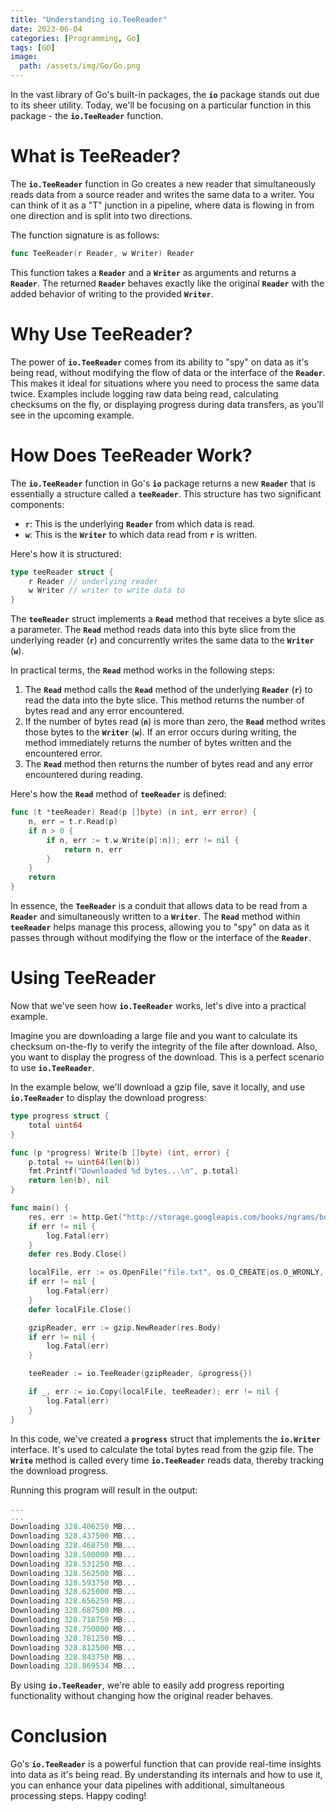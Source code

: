 ```yaml
---
title: "Understanding io.TeeReader"
date: 2023-06-04
categories: [Programming, Go]
tags: [GO]
image:
  path: /assets/img/Go/Go.png
---
```


In the vast library of Go's built-in packages, the **`io`** package stands out due to its sheer utility. Today, we'll be focusing on a particular function in this package - the **`io.TeeReader`** function.

# **What is TeeReader?**

The **`io.TeeReader`** function in Go creates a new reader that simultaneously reads data from a source reader and writes the same data to a writer. You can think of it as a "T" junction in a pipeline, where data is flowing in from one direction and is split into two directions.

The function signature is as follows:

```go
func TeeReader(r Reader, w Writer) Reader
```

This function takes a **`Reader`** and a **`Writer`** as arguments and returns a **`Reader`**. The returned **`Reader`** behaves exactly like the original **`Reader`** with the added behavior of writing to the provided **`Writer`**.

# **Why Use TeeReader?**

The power of **`io.TeeReader`** comes from its ability to "spy" on data as it's being read, without modifying the flow of data or the interface of the **`Reader`**. This makes it ideal for situations where you need to process the same data twice. Examples include logging raw data being read, calculating checksums on the fly, or displaying progress during data transfers, as you'll see in the upcoming example.

# **How Does TeeReader Work?**

The **`io.TeeReader`** function in Go's **`io`** package returns a new **`Reader`** that is essentially a structure called a **`teeReader`**. This structure has two significant components:

- **`r`**: This is the underlying **`Reader`** from which data is read.
- **`w`**: This is the **`Writer`** to which data read from **`r`** is written.

Here's how it is structured:

```go
type teeReader struct {
	r Reader // underlying reader
	w Writer // writer to write data to
}
```

The **`teeReader`** struct implements a **`Read`** method that receives a byte slice as a parameter. The **`Read`** method reads data into this byte slice from the underlying reader (**`r`**) and concurrently writes the same data to the **`Writer`** (**`w`**).

In practical terms, the **`Read`** method works in the following steps:

1. The **`Read`** method calls the **`Read`** method of the underlying **`Reader`** (**`r`**) to read the data into the byte slice. This method returns the number of bytes read and any error encountered.
2. If the number of bytes read (**`n`**) is more than zero, the **`Read`** method writes those bytes to the **`Writer`** (**`w`**). If an error occurs during writing, the method immediately returns the number of bytes written and the encountered error.
3. The **`Read`** method then returns the number of bytes read and any error encountered during reading.

Here's how the **`Read`** method of **`teeReader`** is defined:

```go
func (t *teeReader) Read(p []byte) (n int, err error) {
	n, err = t.r.Read(p)
	if n > 0 {
		if n, err := t.w.Write(p[:n]); err != nil {
			return n, err
		}
	}
	return
}
```

In essence, the **`TeeReader`** is a conduit that allows data to be read from a **`Reader`** and simultaneously written to a **`Writer`**. The **`Read`** method within **`teeReader`** helps manage this process, allowing you to "spy" on data as it passes through without modifying the flow or the interface of the **`Reader`**.

# **Using TeeReader**

Now that we've seen how **`io.TeeReader`** works, let's dive into a practical example.

Imagine you are downloading a large file and you want to calculate its checksum on-the-fly to verify the integrity of the file after download. Also, you want to display the progress of the download. This is a perfect scenario to use **`io.TeeReader`**.

In the example below, we'll download a gzip file, save it locally, and use **`io.TeeReader`** to display the download progress:

```go
type progress struct {
	total uint64
}

func (p *progress) Write(b []byte) (int, error) {
	p.total += uint64(len(b))
	fmt.Printf("Downloaded %d bytes...\n", p.total)
	return len(b), nil
}

func main() {
	res, err := http.Get("http://storage.googleapis.com/books/ngrams/books/googlebooks-eng-all-5gram-20120701-0.gz")
	if err != nil {
		log.Fatal(err)
	}
	defer res.Body.Close()

	localFile, err := os.OpenFile("file.txt", os.O_CREATE|os.O_WRONLY, 0600)
	if err != nil {
		log.Fatal(err)
	}
	defer localFile.Close()

	gzipReader, err := gzip.NewReader(res.Body)
	if err != nil {
		log.Fatal(err)
	}

	teeReader := io.TeeReader(gzipReader, &progress{})

	if _, err := io.Copy(localFile, teeReader); err != nil {
		log.Fatal(err)
	}
}
```

In this code, we've created a **`progress`** struct that implements the **`io.Writer`** interface. It's used to calculate the total bytes read from the gzip file. The **`Write`** method is called every time **`io.TeeReader`** reads data, thereby tracking the download progress.

Running this program will result in the output:

```go
...
...
Downloading 328.406250 MB...
Downloading 328.437500 MB...
Downloading 328.468750 MB...
Downloading 328.500000 MB...
Downloading 328.531250 MB...
Downloading 328.562500 MB...
Downloading 328.593750 MB...
Downloading 328.625000 MB...
Downloading 328.656250 MB...
Downloading 328.687500 MB...
Downloading 328.718750 MB...
Downloading 328.750000 MB...
Downloading 328.781250 MB...
Downloading 328.812500 MB...
Downloading 328.843750 MB...
Downloading 328.869534 MB...
```

By using **`io.TeeReader`**, we're able to easily add progress reporting functionality without changing how the original reader behaves.

# **Conclusion**

Go's **`io.TeeReader`** is a powerful function that can provide real-time insights into data as it's being read. By understanding its internals and how to use it, you can enhance your data pipelines with additional, simultaneous processing steps. Happy coding!